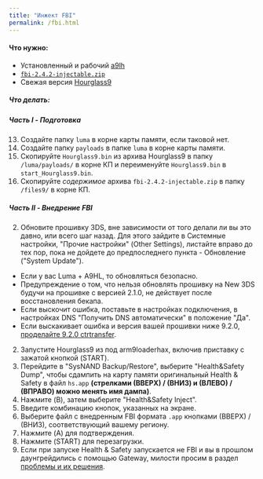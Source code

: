 ```yaml
---
title: "Инжект FBI"
permalink: /fbi.html
---
```


#### Что нужно: 
* Установленный и рабочий [a9lh](installing-arm9loaderhax)
* [`fbi-2.4.2-injectable.zip`](magnet:?xt=urn:btih:f978b4cf5eda72823240b9c649f3fd2940a9f525&dn=fbi-2.4.2-injectable.zip&tr=udp%3A%2F%2Ftracker.coppersurfer.tk%3A6969%2Fannounce&tr=udp%3A%2F%2Ftracker.opentrackr.org%3A1337%2Fannounce&tr=http%3A%2F%2Ftracker.opentrackr.org%3A1337%2Fannounce&tr=udp%3A%2F%2Fzer0day.ch%3A1337%2Fannounce&tr=udp%3A%2F%2Ftracker.leechers-paradise.org%3A6969%2Fannounce&tr=http%3A%2F%2Fexplodie.org%3A6969%2Fannounce&tr=udp%3A%2F%2Fexplodie.org%3A6969%2Fannounce&tr=udp%3A%2F%2F9.rarbg.com%3A2710%2Fannounce&tr=udp%3A%2F%2Fp4p.arenabg.com%3A1337%2Fannounce&tr=http%3A%2F%2Fp4p.arenabg.com%3A1337%2Fannounce&tr=udp%3A%2F%2Ftracker.aletorrenty.pl%3A2710%2Fannounce&tr=http%3A%2F%2Ftracker.aletorrenty.pl%3A2710%2Fannounce&tr=http%3A%2F%2Ftracker1.wasabii.com.tw%3A6969%2Fannounce&tr=http%3A%2F%2Ftracker.baravik.org%3A6970%2Fannounce&tr=http%3A%2F%2Ftracker.tfile.me%2Fannounce&tr=udp%3A%2F%2Ftorrent.gresille.org%3A80%2Fannounce&tr=http%3A%2F%2Ftorrent.gresille.org%2Fannounce&tr=udp%3A%2F%2Ftracker.yoshi210.com%3A6969%2Fannounce&tr=udp%3A%2F%2Ftracker.tiny-vps.com%3A6969%2Fannounce&tr=udp%3A%2F%2Ftracker.filetracker.pl%3A8089%2Fannounce)
* Свежая версия [Hourglass9](https://github.com/d0k3/Hourglass9/releases/latest)

##### Что делать:

##### <a name="part1" />Часть I - Подготовка

13. Создайте папку `luma` в корне карты памяти, если таковой нет.
14. Создайте папку `payloads` в папке `luma` в корне карты памяти.
15. Скопируйте `Hourglass9.bin` из архива Hourglass9 в папку `/luma/payloads/` в корне КП и переименуйте `Hourglass9.bin` в `start_Hourglass9.bin`.
18. Скопируйте _содержимое_ архива `fbi-2.4.2-injectable.zip` в папку `/files9/` в корне КП.

##### <a name="part2" />Часть II - Внедрение FBI

2. Обновите прошивку 3DS, вне зависимости от того делали ли вы это давно, или всего шаг назад. Для этого зайдите в Системные настройки, "Прочие настройки" (Other Settings), листайте вправо до тех пор, пока не дойдете до предпоследнего пункта - Обновление ("System Update").
  + Если у вас Luma + A9HL, то обновляться безопасно. 
  + Предупреждение о том, что нельзя обновлять прошивку на New 3DS будучи на прошивке с версией 2.1.0, не действует после восстановления бекапа. 
  + Если выскочит ошибка, поставьте в настройках подключения, в настройках DNS "Получить DNS автоматически" в положение "Да".
  + Если выскакивает ошибка и версия вашей прошивки ниже 9.2.0, [проделайте 9.2.0 ctrtransfer](9.2.0-ctrtransfer).
2. Запустите Hourglass9 из под arm9loaderhax, включив приставку с зажатой кнопкой (START). 
2. Перейдите в "SysNAND Backup/Restore", выберите "Health&Safety Dump", чтобы сдампить на карту памяти оригинальный Health & Safety в файл `hs.app` **(стрелками (ВВЕРХ) / (ВНИЗ) и (ВЛЕВО) / (ВПРАВО) можно менять имя дампа)**.
3. Нажмите (B), затем выберите "Health&Safety Inject".
4. Введите комбинацию кнопок, указанных на экране. 
8. Выберите файл с внедренным FBI формата `.app` кнопками (ВВЕРХ) / (ВНИЗ), соответствующий вашему региону. 
4. Нажмите (A) для подтверждения. 
9. Нажмите (START) для перезагрузки.
10. Если при запуске Health & Safety запускается не FBI и вы в прошлом даунгрейдились с помощью Gateway, милости просим в раздел [проблемы и их решения](troubleshooting#gw_fbi).
